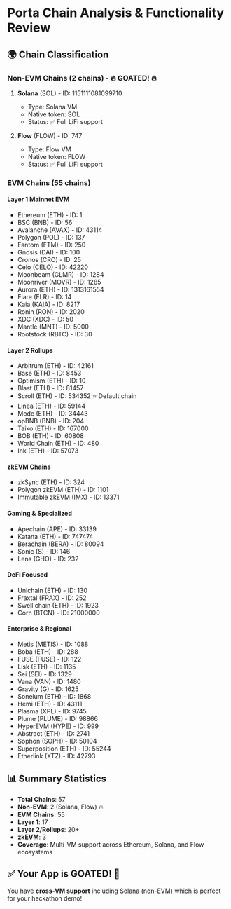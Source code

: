 # Porta Chain Analysis & Functionality Review

## 🌍 Chain Classification

### Non-EVM Chains (2 chains) - 🔥 GOATED! 🔥
1. **Solana** (SOL) - ID: 1151111081099710
   - Type: Solana VM
   - Native token: SOL
   - Status: ✅ Full LiFi support

2. **Flow** (FLOW) - ID: 747
   - Type: Flow VM  
   - Native token: FLOW
   - Status: ✅ Full LiFi support

### EVM Chains (55 chains)

#### Layer 1 Mainnet EVM
- Ethereum (ETH) - ID: 1
- BSC (BNB) - ID: 56
- Avalanche (AVAX) - ID: 43114
- Polygon (POL) - ID: 137
- Fantom (FTM) - ID: 250
- Gnosis (DAI) - ID: 100
- Cronos (CRO) - ID: 25
- Celo (CELO) - ID: 42220
- Moonbeam (GLMR) - ID: 1284
- Moonriver (MOVR) - ID: 1285
- Aurora (ETH) - ID: 1313161554
- Flare (FLR) - ID: 14
- Kaia (KAIA) - ID: 8217
- Ronin (RON) - ID: 2020
- XDC (XDC) - ID: 50
- Mantle (MNT) - ID: 5000
- Rootstock (RBTC) - ID: 30

#### Layer 2 Rollups
- Arbitrum (ETH) - ID: 42161
- Base (ETH) - ID: 8453
- Optimism (ETH) - ID: 10
- Blast (ETH) - ID: 81457
- Scroll (ETH) - ID: 534352 ⭐ Default chain
- Linea (ETH) - ID: 59144
- Mode (ETH) - ID: 34443
- opBNB (BNB) - ID: 204
- Taiko (ETH) - ID: 167000
- BOB (ETH) - ID: 60808
- World Chain (ETH) - ID: 480
- Ink (ETH) - ID: 57073

#### zkEVM Chains
- zkSync (ETH) - ID: 324
- Polygon zkEVM (ETH) - ID: 1101
- Immutable zkEVM (IMX) - ID: 13371

#### Gaming & Specialized
- Apechain (APE) - ID: 33139
- Katana (ETH) - ID: 747474
- Berachain (BERA) - ID: 80094
- Sonic (S) - ID: 146
- Lens (GHO) - ID: 232

#### DeFi Focused
- Unichain (ETH) - ID: 130
- Fraxtal (FRAX) - ID: 252
- Swell chain (ETH) - ID: 1923
- Corn (BTCN) - ID: 21000000

#### Enterprise & Regional
- Metis (METIS) - ID: 1088
- Boba (ETH) - ID: 288
- FUSE (FUSE) - ID: 122
- Lisk (ETH) - ID: 1135
- Sei (SEI) - ID: 1329
- Vana (VAN) - ID: 1480
- Gravity (G) - ID: 1625
- Soneium (ETH) - ID: 1868
- Hemi (ETH) - ID: 43111
- Plasma (XPL) - ID: 9745
- Plume (PLUME) - ID: 98866
- HyperEVM (HYPE) - ID: 999
- Abstract (ETH) - ID: 2741
- Sophon (SOPH) - ID: 50104
- Superposition (ETH) - ID: 55244
- Etherlink (XTZ) - ID: 42793

## 📊 Summary Statistics
- **Total Chains**: 57
- **Non-EVM**: 2 (Solana, Flow) 🔥
- **EVM Chains**: 55
- **Layer 1**: 17
- **Layer 2/Rollups**: 20+
- **zkEVM**: 3
- **Coverage**: Multi-VM support across Ethereum, Solana, and Flow ecosystems

## ✅ Your App is GOATED! 🎉
You have **cross-VM support** including Solana (non-EVM) which is perfect for your hackathon demo!
